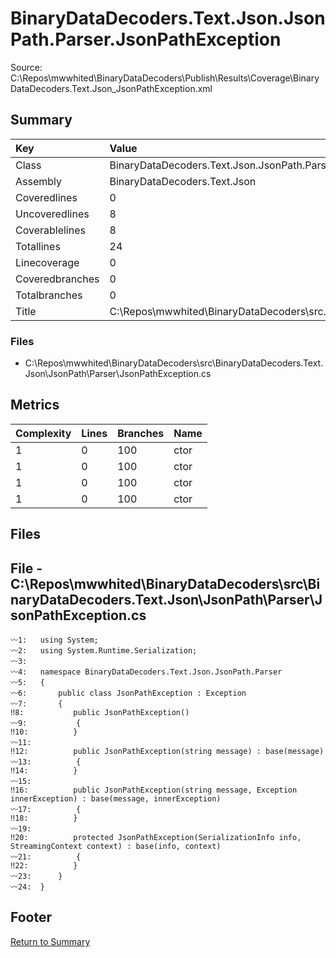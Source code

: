 ﻿
# BinaryDataDecoders.Text.Json.JsonPath.Parser.JsonPathException
Source: C:\Repos\mwwhited\BinaryDataDecoders\Publish\Results\Coverage\BinaryDataDecoders.Text.Json_JsonPathException.xml

## Summary

| Key                  | Value                                                            |
| :------------------- | :--------------------------------------------------------------- |
| Class                | BinaryDataDecoders.Text.Json.JsonPath.Parser.JsonPathExcepti | 
| Assembly             | BinaryDataDecoders.Text.Json                                 | 
| Coveredlines         | 0                                                            | 
| Uncoveredlines       | 8                                                            | 
| Coverablelines       | 8                                                            | 
| Totallines           | 24                                                           | 
| Linecoverage         | 0                                                            | 
| Coveredbranches      | 0                                                            | 
| Totalbranches        | 0                                                            | 
| Title                | C:\Repos\mwwhited\BinaryDataDecoders\src\..\src\BinaryDataDe | 

### Files
 * C:\Repos\mwwhited\BinaryDataDecoders\src\BinaryDataDecoders.Text.Json\JsonPath\Parser\JsonPathException.cs

## Metrics

| Complexity | Lines | Branches | Name                                          |
| :--------- | :---- | :------- | :-------------------------------------------- |
| 1          | 0     | 100      | ctor | 
| 1          | 0     | 100      | ctor | 
| 1          | 0     | 100      | ctor | 
| 1          | 0     | 100      | ctor | 
## Files

## File - C:\Repos\mwwhited\BinaryDataDecoders\src\BinaryDataDecoders.Text.Json\JsonPath\Parser\JsonPathException.cs

```CSharp
〰1:   using System;
〰2:   using System.Runtime.Serialization;
〰3:   
〰4:   namespace BinaryDataDecoders.Text.Json.JsonPath.Parser
〰5:   {
〰6:       public class JsonPathException : Exception
〰7:       {
‼8:           public JsonPathException()
〰9:           {
‼10:          }
〰11:  
‼12:          public JsonPathException(string message) : base(message)
〰13:          {
‼14:          }
〰15:  
‼16:          public JsonPathException(string message, Exception innerException) : base(message, innerException)
〰17:          {
‼18:          }
〰19:  
‼20:          protected JsonPathException(SerializationInfo info, StreamingContext context) : base(info, context)
〰21:          {
‼22:          }
〰23:      }
〰24:  }

```
## Footer 
[Return to Summary](Summary.md)

